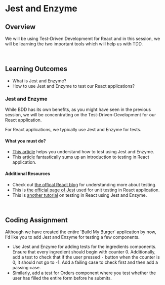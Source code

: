 # **Jest and Enzyme**

## Overview

We will be using Test-Driven Developmemt for React and in this session, we will be learning the two important tools which will help us with TDD.

<br />

## Learning Outcomes

- What is Jest and Enzyme?
- How to use Jest and Enzyme to test our React applications?


### Jest and Enzyme

While BDD has its own benefits, as you might have seen in the previous session, we will be concentrating on the Test-Driven-Development for our React application.

For React applications, we typically use Jest and Enzyme for tests. 

#### What you must do?

- [This article](https://pusher.com/tutorials/react-jest-enzyme) helps you understand how to test using Jest and Enzyme.
- This [article](https://dev.to/richardigbiriki/testing-your-first-react-component-with-jest-and-enzyme-p38) fantastically sums up an introduction to testing in React application.


#### Additional Resources

- Check out [the offical React blog](https://reactjs.org/docs/testing-recipes.html) for understanding more about testing.
- This is [the official page of Jest](https://jestjs.io/docs/en/tutorial-react) used for unit testing in React application.
- This is [another tutorial](https://www.robinwieruch.de/react-testing-jest-enzyme) on testing in React using Jest and Enzyme.


<br />

## Coding Assignment

Although we have created the entire 'Build My Burger' application by now, I'd like you to add Jest and Enzyme for testing a few components.

- Use Jest and Enzyme for adding tests for the ingredients components. Ensure that every ingredient should begin with counter 0. Additionally, add a test to check that if the user pressed <kbd>-</kbd> button when the counter is 0, it should not go to -1. Add a failing case to check first and then add a passing case.
- Similarly, add a test for Orders component where you test whether the user has filled the entire form before he submits.